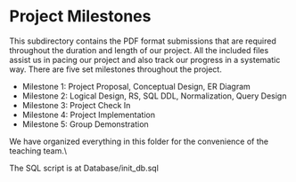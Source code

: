 # Project Milestones

This subdirectory contains the PDF format submissions that are required throughout the duration and length of our project. All the included files assist us in pacing our project and also track our progress in a systematic way. There are five set milestones throughout the project.

- Milestone 1: Project Proposal, Conceptual Design, ER Diagram
- Milestone 2: Logical Design, RS, SQL DDL, Normalization, Query Design
- Milestone 3: Project Check In
- Milestone 4: Project Implementation
- Milestone 5: Group Demonstration

We have organized everything in this folder for the convenience of the teaching team.\

The SQL script is at Database/init_db.sql
